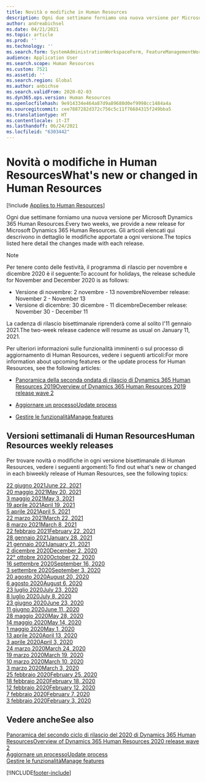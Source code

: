 ```yaml
---
title: Novità o modifiche in Human Resources
description: Ogni due settimane forniamo una nuova versione per Microsoft Dynamics 365 Human Resources. Gli articoli elencati qui descrivono in dettaglio le modifiche apportate ogni settimana.
author: andreabichsel
ms.date: 04/21/2021
ms.topic: article
ms.prod: ''
ms.technology: ''
ms.search.form: SystemAdministrationWorkspaceForm, FeatureManagementWorkspace
audience: Application User
ms.search.scope: Human Resources
ms.custom: 7521
ms.assetid: ''
ms.search.region: Global
ms.author: anbichse
ms.search.validFrom: 2020-02-03
ms.dyn365.ops.version: Human Resources
ms.openlocfilehash: 9e914334e464a87d9a89680d0ef9998cc1484a4a
ms.sourcegitcommit: cee7887282d372c756c5c11f76684315f249bba5
ms.translationtype: HT
ms.contentlocale: it-IT
ms.lasthandoff: 06/24/2021
ms.locfileid: "6303442"
---
```

# <a name="whats-new-or-changed-in-human-resources"></a><span data-ttu-id="94cb0-104">Novità o modifiche in Human Resources</span><span class="sxs-lookup"><span data-stu-id="94cb0-104">What's new or changed in Human Resources</span></span>

[!include [Applies to Human Resources](../includes/applies-to-hr.md)]

<span data-ttu-id="94cb0-105">Ogni due settimane forniamo una nuova versione per Microsoft Dynamics 365 Human Resources.</span><span class="sxs-lookup"><span data-stu-id="94cb0-105">Every two weeks, we provide a new release for Microsoft Dynamics 365 Human Resources.</span></span> <span data-ttu-id="94cb0-106">Gli articoli elencati qui descrivono in dettaglio le modifiche apportate a ogni versione.</span><span class="sxs-lookup"><span data-stu-id="94cb0-106">The topics listed here detail the changes made with each release.</span></span>

>[!NOTE]
><span data-ttu-id="94cb0-107">Per tenere conto delle festività, il programma di rilascio per novembre e dicembre 2020 è il seguente:</span><span class="sxs-lookup"><span data-stu-id="94cb0-107">To account for holidays, the release schedule for November and December 2020 is as follows:</span></span>
>
>- <span data-ttu-id="94cb0-108">Versione di novembre: 2 novembre - 13 novembre</span><span class="sxs-lookup"><span data-stu-id="94cb0-108">November release: November 2 - November 13</span></span>
>- <span data-ttu-id="94cb0-109">Versione di dicembre: 30 dicembre - 11 dicembre</span><span class="sxs-lookup"><span data-stu-id="94cb0-109">December release: November 30 - December 11</span></span>
> 
><span data-ttu-id="94cb0-110">La cadenza di rilascio bisettimanale riprenderà come al solito l'11 gennaio 2021.</span><span class="sxs-lookup"><span data-stu-id="94cb0-110">The two-week release cadence will resume as usual on January 11, 2021.</span></span>

<span data-ttu-id="94cb0-111">Per ulteriori informazioni sulle funzionalità imminenti o sul processo di aggiornamento di Human Resources, vedere i seguenti articoli:</span><span class="sxs-lookup"><span data-stu-id="94cb0-111">For more information about upcoming features or the update process for Human Resources, see the following articles:</span></span> 

- [<span data-ttu-id="94cb0-112">Panoramica della seconda ondata di rilascio di Dynamics 365 Human Resources 2019</span><span class="sxs-lookup"><span data-stu-id="94cb0-112">Overview of Dynamics 365 Human Resources 2019 release wave 2</span></span>](/dynamics365-release-plan/2019wave2/dynamics365-human-resources/)

- [<span data-ttu-id="94cb0-113">Aggiornare un processo</span><span class="sxs-lookup"><span data-stu-id="94cb0-113">Update process</span></span>](hr-admin-setup-update-process.md)

- [<span data-ttu-id="94cb0-114">Gestire le funzionalità</span><span class="sxs-lookup"><span data-stu-id="94cb0-114">Manage features</span></span>](hr-admin-manage-features.md)

## <a name="human-resources-weekly-releases"></a><span data-ttu-id="94cb0-115">Versioni settimanali di Human Resources</span><span class="sxs-lookup"><span data-stu-id="94cb0-115">Human Resources weekly releases</span></span>

<span data-ttu-id="94cb0-116">Per trovare novità o modifiche in ogni versione bisettimanale di Human Resources, vedere i seguenti argomenti:</span><span class="sxs-lookup"><span data-stu-id="94cb0-116">To find out what's new or changed in each biweekly release of Human Resources, see the following topics:</span></span>

[<span data-ttu-id="94cb0-117">22 giugno 2021</span><span class="sxs-lookup"><span data-stu-id="94cb0-117">June 22, 2021</span></span>](hr-whats-new-2021-06-22.md)</br>
[<span data-ttu-id="94cb0-118">20 maggio 2021</span><span class="sxs-lookup"><span data-stu-id="94cb0-118">May 20, 2021</span></span>](hr-whats-new-2021-05-20.md)</br>
[<span data-ttu-id="94cb0-119">3 maggio 2021</span><span class="sxs-lookup"><span data-stu-id="94cb0-119">May 3, 2021</span></span>](hr-whats-new-2021-05-03.md)</br>
[<span data-ttu-id="94cb0-120">19 aprile 2021</span><span class="sxs-lookup"><span data-stu-id="94cb0-120">April 19, 2021</span></span>](hr-whats-new-2021-04-19.md)</br>
[<span data-ttu-id="94cb0-121">5 aprile 2021</span><span class="sxs-lookup"><span data-stu-id="94cb0-121">April 5, 2021</span></span>](hr-whats-new-2021-04-05.md)</br>
[<span data-ttu-id="94cb0-122">22 marzo 2021</span><span class="sxs-lookup"><span data-stu-id="94cb0-122">March 22, 2021</span></span>](hr-whats-new-2021-03-22.md)</br>
[<span data-ttu-id="94cb0-123">8 marzo 2021</span><span class="sxs-lookup"><span data-stu-id="94cb0-123">March 8, 2021</span></span>](hr-whats-new-2021-03-08.md)</br>
[<span data-ttu-id="94cb0-124">22 febbraio 2021</span><span class="sxs-lookup"><span data-stu-id="94cb0-124">February 22, 2021</span></span>](hr-whats-new-2021-02-22.md)</br>
[<span data-ttu-id="94cb0-125">28 gennaio 2021</span><span class="sxs-lookup"><span data-stu-id="94cb0-125">January 28, 2021</span></span>](hr-whats-new-2021-01-28.md)</br>
[<span data-ttu-id="94cb0-126">21 gennaio 2021</span><span class="sxs-lookup"><span data-stu-id="94cb0-126">January 21, 2021</span></span>](hr-whats-new-2021-01-21.md)</br>
[<span data-ttu-id="94cb0-127">2 dicembre 2020</span><span class="sxs-lookup"><span data-stu-id="94cb0-127">December 2, 2020</span></span>](hr-whats-new-2020-12-02.md)</br>
[<span data-ttu-id="94cb0-128">22° ottobre 2020</span><span class="sxs-lookup"><span data-stu-id="94cb0-128">October 22, 2020</span></span>](hr-whats-new-2020-10-22.md)</br>
[<span data-ttu-id="94cb0-129">16 settembre 2020</span><span class="sxs-lookup"><span data-stu-id="94cb0-129">September 16, 2020</span></span>](hr-whats-new-2020-09-16.md)</br>
[<span data-ttu-id="94cb0-130">3 settembre 2020</span><span class="sxs-lookup"><span data-stu-id="94cb0-130">September 3, 2020</span></span>](hr-whats-new-2020-09-03.md)</br>
[<span data-ttu-id="94cb0-131">20 agosto 2020</span><span class="sxs-lookup"><span data-stu-id="94cb0-131">August 20, 2020</span></span>](hr-whats-new-2020-08-20.md)</br>
[<span data-ttu-id="94cb0-132">6 agosto 2020</span><span class="sxs-lookup"><span data-stu-id="94cb0-132">August 6, 2020</span></span>](hr-whats-new-2020-08-06.md)</br>
[<span data-ttu-id="94cb0-133">23 luglio 2020</span><span class="sxs-lookup"><span data-stu-id="94cb0-133">July 23, 2020</span></span>](hr-whats-new-2020-07-23.md)</br>
[<span data-ttu-id="94cb0-134">8 luglio 2020</span><span class="sxs-lookup"><span data-stu-id="94cb0-134">July 8, 2020</span></span>](hr-whats-new-2020-07-08.md)</br>
[<span data-ttu-id="94cb0-135">23 giugno 2020</span><span class="sxs-lookup"><span data-stu-id="94cb0-135">June 23, 2020</span></span>](hr-whats-new-2020-06-23.md)</br>
[<span data-ttu-id="94cb0-136">11 giugno 2020</span><span class="sxs-lookup"><span data-stu-id="94cb0-136">June 11, 2020</span></span>](hr-whats-new-2020-06-11.md)</br>
[<span data-ttu-id="94cb0-137">28 maggio 2020</span><span class="sxs-lookup"><span data-stu-id="94cb0-137">May 28, 2020</span></span>](hr-whats-new-2020-05-28.md)</br>
[<span data-ttu-id="94cb0-138">14 maggio 2020</span><span class="sxs-lookup"><span data-stu-id="94cb0-138">May 14, 2020</span></span>](hr-whats-new-2020-05-14.md)</br>
[<span data-ttu-id="94cb0-139">1 maggio 2020</span><span class="sxs-lookup"><span data-stu-id="94cb0-139">May 1, 2020</span></span>](hr-whats-new-2020-05-01.md)</br>
[<span data-ttu-id="94cb0-140">13 aprile 2020</span><span class="sxs-lookup"><span data-stu-id="94cb0-140">April 13, 2020</span></span>](hr-whats-new-2020-04-13.md)</br>
[<span data-ttu-id="94cb0-141">3 aprile 2020</span><span class="sxs-lookup"><span data-stu-id="94cb0-141">April 3, 2020</span></span>](hr-whats-new-2020-04-03.md)</br>
[<span data-ttu-id="94cb0-142">24 marzo 2020</span><span class="sxs-lookup"><span data-stu-id="94cb0-142">March 24, 2020</span></span>](hr-whats-new-2020-03-24.md)</br>
[<span data-ttu-id="94cb0-143">19 marzo 2020</span><span class="sxs-lookup"><span data-stu-id="94cb0-143">March 19, 2020</span></span>](hr-whats-new-2020-03-19.md)</br>
[<span data-ttu-id="94cb0-144">10 marzo 2020</span><span class="sxs-lookup"><span data-stu-id="94cb0-144">March 10, 2020</span></span>](hr-whats-new-2020-03-10.md)</br>
[<span data-ttu-id="94cb0-145">3 marzo 2020</span><span class="sxs-lookup"><span data-stu-id="94cb0-145">March 3, 2020</span></span>](hr-whats-new-2020-03-03.md)</br>
[<span data-ttu-id="94cb0-146">25 febbraio 2020</span><span class="sxs-lookup"><span data-stu-id="94cb0-146">February 25, 2020</span></span>](hr-whats-new-2020-02-25.md)</br>
[<span data-ttu-id="94cb0-147">18 febbraio 2020</span><span class="sxs-lookup"><span data-stu-id="94cb0-147">February 18, 2020</span></span>](hr-whats-new-2020-02-18.md)</br>
[<span data-ttu-id="94cb0-148">12 febbraio 2020</span><span class="sxs-lookup"><span data-stu-id="94cb0-148">February 12, 2020</span></span>](hr-whats-new-2020-02-12.md)</br>
[<span data-ttu-id="94cb0-149">7 febbraio 2020</span><span class="sxs-lookup"><span data-stu-id="94cb0-149">February 7, 2020</span></span>](hr-whats-new-2020-02-07.md)</br>
[<span data-ttu-id="94cb0-150">3 febbraio 2020</span><span class="sxs-lookup"><span data-stu-id="94cb0-150">February 3, 2020</span></span>](hr-whats-new-2020-02-03.md)

## <a name="see-also"></a><span data-ttu-id="94cb0-151">Vedere anche</span><span class="sxs-lookup"><span data-stu-id="94cb0-151">See also</span></span>

[<span data-ttu-id="94cb0-152">Panoramica del secondo ciclo di rilascio del 2020 di Dynamics 365 Human Resources</span><span class="sxs-lookup"><span data-stu-id="94cb0-152">Overview of Dynamics 365 Human Resources 2020 release wave 2</span></span>](/dynamics365-release-plan/2020wave2/human-resources/dynamics365-human-resources/)</br>
[<span data-ttu-id="94cb0-153">Aggiornare un processo</span><span class="sxs-lookup"><span data-stu-id="94cb0-153">Update process</span></span>](hr-admin-setup-update-process.md)</br>
[<span data-ttu-id="94cb0-154">Gestire le funzionalità</span><span class="sxs-lookup"><span data-stu-id="94cb0-154">Manage features</span></span>](hr-admin-manage-features.md)


[!INCLUDE[footer-include](../includes/footer-banner.md)]
